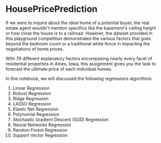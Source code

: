 # HousePricePrediction

If we were to inquire about the ideal home of a potential buyer, the real estate agent wouldn't mention specifics like the basement's ceiling height or how close the house is to a railroad. However, the dataset provided in this playground competition demonstrates the various factors that goes beyond the bedroom count or a traditional white fence in impacting the negotiations of home prices.

With 79 different explanatory factors encompasing nearly every facet of residential properties in Ames, Iowa, this assignment gives you the task to forecast the ultimate price of each individual homes. 

In this notebook, we will discussed the following regressions algorithms:
1. Linear Regression
2. Robust Regression
3. Ridge Regression
4. LASSO Regression
5. Elastic Net Regression
6. Polynomial Regression
7. Stochastic Gradient Descent (SGD) Regression
8. Neural Networks Regression
9. Random Forest Regression
10. Support Vector Regression
